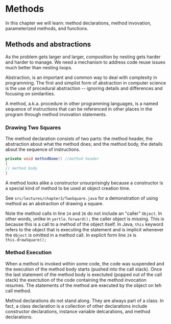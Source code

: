 # Methods
In this chapter we will learn: method declarations, method invovation, parameterized methods, and functions.

## Methods and abstractions
As the problem gets larger and larger, composition by nesting gets harder and harder to manage. We need a mechanism to address code reuse issues much better than nesting loops.

Abstraction, is an important and common way to deal with complexity in programming. The first and simplist form of abstraction in computer science is the use of procedural abstraction -- ignoring details and differences and focusing on similarities.

A method, a.k.a. procedure in other programming languages, is a named sequence of instructions that can be referenced in other places in the program through method invovation statements.

### Drawing Two Squares
The method declaration consists of two parts: the method header, the abstraction about what the method does; and the method body, the details about the sequence of instructions.

```java
private void methodName() //method header
{
// method body
}
```

A method looks alike a constructor unsurprisingly because a constructor is a special kind of method to be used at object creation time.

See `src/lectures/chapter3/TwoSquare.java` for a demonstration of using method as an abstraction of drawing a square.

Note the method calls in line `24` and `26` do not include an "caller" `Object`. In other words, unlike in `yertle.forward();` the caller object is missing. This is because this is a call to a method of the object itself. In Java, `this` keyword refers to the object that is executing the statement and is implicit whenever the `Object` is omitted in a method call. In explicit form line `24` is `this.drawSquare();`

### Method Execution
When a method is invoked within some code, the code was suspended and the execution of the method body starts (pushed into the call stack). Once the last statement of the method body is exectuted (popped out of the call stack) the exectution of the code containing the method invocation resumes. The statements of the method are executed by the object on teh call method.

Method declarations do not stand along. They are always part of a class. In fact, a class declaration is a collection of other declarations include constructor declarations, instance variable delcarations, and method declarations. 